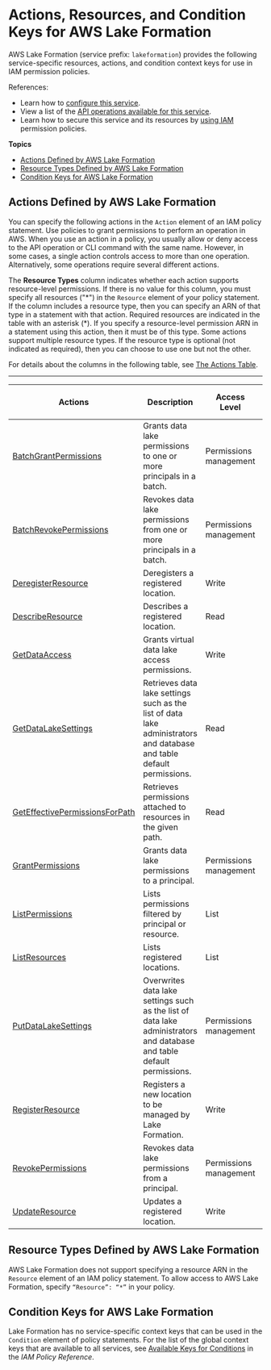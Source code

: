 # Actions, Resources, and Condition Keys for AWS Lake Formation<a name="list_awslakeformation"></a>

AWS Lake Formation \(service prefix: `lakeformation`\) provides the following service\-specific resources, actions, and condition context keys for use in IAM permission policies\.

References:
+ Learn how to [configure this service](https://docs.aws.amazon.com/lake-formation/latest/dg/)\.
+ View a list of the [API operations available for this service](https://docs.aws.amazon.com/lake-formation/latest/dg/)\.
+ Learn how to secure this service and its resources by [using IAM](https://docs.aws.amazon.com/lake-formation/latest/dg/security-data-access.html) permission policies\.

**Topics**
+ [Actions Defined by AWS Lake Formation](#awslakeformation-actions-as-permissions)
+ [Resource Types Defined by AWS Lake Formation](#awslakeformation-resources-for-iam-policies)
+ [Condition Keys for AWS Lake Formation](#awslakeformation-policy-keys)

## Actions Defined by AWS Lake Formation<a name="awslakeformation-actions-as-permissions"></a>

You can specify the following actions in the `Action` element of an IAM policy statement\. Use policies to grant permissions to perform an operation in AWS\. When you use an action in a policy, you usually allow or deny access to the API operation or CLI command with the same name\. However, in some cases, a single action controls access to more than one operation\. Alternatively, some operations require several different actions\.

The **Resource Types** column indicates whether each action supports resource\-level permissions\. If there is no value for this column, you must specify all resources \("\*"\) in the `Resource` element of your policy statement\. If the column includes a resource type, then you can specify an ARN of that type in a statement with that action\. Required resources are indicated in the table with an asterisk \(\*\)\. If you specify a resource\-level permission ARN in a statement using this action, then it must be of this type\. Some actions support multiple resource types\. If the resource type is optional \(not indicated as required\), then you can choose to use one but not the other\.

For details about the columns in the following table, see [The Actions Table](reference_policies_actions-resources-contextkeys.md#actions_table)\.


****  

| Actions | Description | Access Level | Resource Types \(\*required\) | Condition Keys | Dependent Actions | 
| --- | --- | --- | --- | --- | --- | 
|   [ BatchGrantPermissions ](https://docs.aws.amazon.com/lake-formation/latest/dg/aws-lake-formation-api.html)  | Grants data lake permissions to one or more principals in a batch\. | Permissions management |  |  |  | 
|   [ BatchRevokePermissions ](https://docs.aws.amazon.com/lake-formation/latest/dg/aws-lake-formation-api.html)  | Revokes data lake permissions from one or more principals in a batch\. | Permissions management |  |  |  | 
|   [ DeregisterResource ](https://docs.aws.amazon.com/lake-formation/latest/dg/aws-lake-formation-api.html)  | Deregisters a registered location\. | Write |  |  |  | 
|   [ DescribeResource ](https://docs.aws.amazon.com/lake-formation/latest/dg/aws-lake-formation-api.html)  | Describes a registered location\. | Read |  |  |  | 
|   [ GetDataAccess ](https://docs.aws.amazon.com/lake-formation/latest/dg/aws-lake-formation-api.html)  | Grants virtual data lake access permissions\. | Write |  |  |  | 
|   [ GetDataLakeSettings ](https://docs.aws.amazon.com/lake-formation/latest/dg/aws-lake-formation-api.html)  | Retrieves data lake settings such as the list of data lake administrators and database and table default permissions\. | Read |  |  |  | 
|   [ GetEffectivePermissionsForPath ](https://docs.aws.amazon.com/lake-formation/latest/dg/aws-lake-formation-api.html)  | Retrieves permissions attached to resources in the given path\. | Read |  |  |  | 
|   [ GrantPermissions ](https://docs.aws.amazon.com/lake-formation/latest/dg/aws-lake-formation-api.html)  | Grants data lake permissions to a principal\. | Permissions management |  |  |  | 
|   [ ListPermissions ](https://docs.aws.amazon.com/lake-formation/latest/dg/aws-lake-formation-api.html)  | Lists permissions filtered by principal or resource\. | List |  |  |  | 
|   [ ListResources ](https://docs.aws.amazon.com/lake-formation/latest/dg/aws-lake-formation-api.html)  | Lists registered locations\. | List |  |  |  | 
|   [ PutDataLakeSettings ](https://docs.aws.amazon.com/lake-formation/latest/dg/aws-lake-formation-api.html)  | Overwrites data lake settings such as the list of data lake administrators and database and table default permissions\. | Permissions management |  |  |  | 
|   [ RegisterResource ](https://docs.aws.amazon.com/lake-formation/latest/dg/aws-lake-formation-api.html)  | Registers a new location to be managed by Lake Formation\. | Write |  |  |  | 
|   [ RevokePermissions ](https://docs.aws.amazon.com/lake-formation/latest/dg/aws-lake-formation-api.html)  | Revokes data lake permissions from a principal\. | Permissions management |  |  |  | 
|   [ UpdateResource ](https://docs.aws.amazon.com/lake-formation/latest/dg/aws-lake-formation-api.html)  | Updates a registered location\. | Write |  |  |  | 

## Resource Types Defined by AWS Lake Formation<a name="awslakeformation-resources-for-iam-policies"></a>

AWS Lake Formation does not support specifying a resource ARN in the `Resource` element of an IAM policy statement\. To allow access to AWS Lake Formation, specify `“Resource”: “*”` in your policy\.

## Condition Keys for AWS Lake Formation<a name="awslakeformation-policy-keys"></a>

Lake Formation has no service\-specific context keys that can be used in the `Condition` element of policy statements\. For the list of the global context keys that are available to all services, see [Available Keys for Conditions](reference_policies_condition-keys.html#AvailableKeys) in the *IAM Policy Reference*\.